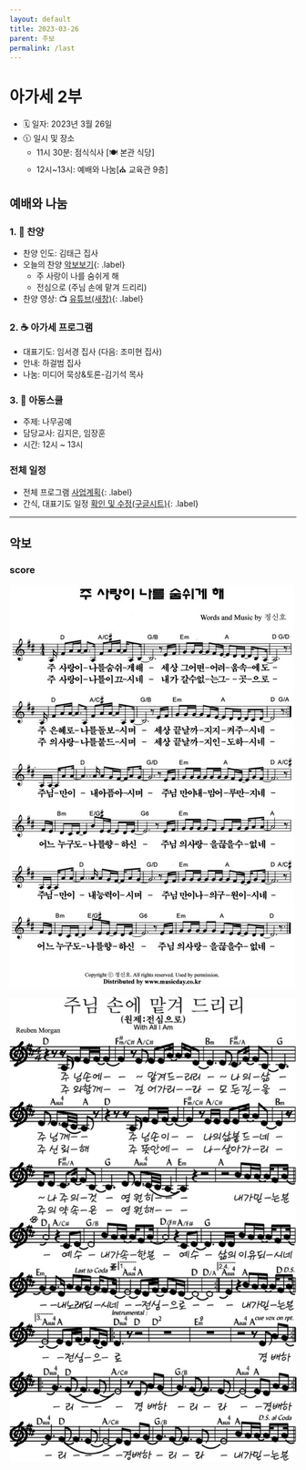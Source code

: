 ```yaml
---
layout: default
title: 2023-03-26
parent: 주보
permalink: /last
---
```


# 아가세 2부
- 🗓️ 일자: 2023년 3월 26일
- 🕦 일시 및 장소
  -  11시 30분: 점식식사 [🍽️ 본관 식당]
  -  12시~13시: 예배와 나눔[⛪ 교육관 9층]

## 예배와 나눔

### 1. 🎵 찬양
- 찬양 인도: 김태근 집사
- 오늘의 찬양 [악보보기](#score){: .label}
  - 주 사랑이 나를 숨쉬게 해
  - 전심으로 (주님 손에 맡겨 드리리)
- 찬양 영상: 📺 [유튜브(새창)](https://www.youtube.com/watch?v=qHQHBXvSs3o){: .label}

### 2. ☕ 아가세 프로그램
- 대표기도: 임서경 집사 (다음: 조미현 집사)
- 안내: 하걸범 집사
- 나눔: 미디어 묵상&토론-김기석 목사

### 3. 🏫 아동스쿨
- 주제: 나무공예
- 담당교사: 김지은, 임장훈
- 시간: 12시 ~ 13시

### 전체 일정
- 전체 프로그램 [사업계획](schedule){: .label}
- 간식, 대표기도 일정 [확인 및 수정(구글시트)](https://docs.google.com/spreadsheets/d/1lbI19_aBxfNdhaPLaUOwoYV0HYdjHeSiXNjnpaHt0dw/edit?usp=sharing){: .label}

---

## 악보

### score
![](attachments/2023-03-26_1.jpeg)

![](attachments/2023-03-26_2.png)

